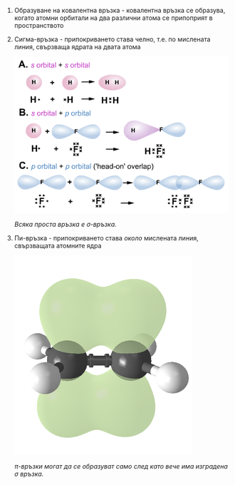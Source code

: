 1. Образуване на ковалентна връзка - ковалентна връзка се образува, когато атомни орбитали на два различни атома се припоприят в пространството
2. Сигма-връзка - припокриването става челно, т.е. по мислената линия, свързваща ядрата на двата атома
	
	![Sigma Bond](Resources/Sigma%20Bond.gif)
	
	*Всяка проста връзка е $\sigma$-връзка.*

3. Пи-връзка - припокриването става *около* мислената линия, свързващата атомните ядра
	
	![Pi Bond](Resources/Pi%20Bond.png)
	
	*$\pi$-връзки могат да се образуват само след като вече има изградена $\sigma$ връзка.*